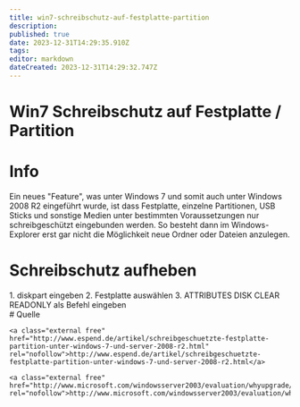 ```yaml
---
title: win7-schreibschutz-auf-festplatte-partition
description: 
published: true
date: 2023-12-31T14:29:35.910Z
tags: 
editor: markdown
dateCreated: 2023-12-31T14:29:32.747Z
---
```


# Win7 Schreibschutz auf Festplatte / Partition

# <span class="mw-headline" id="bkmrk-info-1">Info</span>

Ein neues "Feature", was unter Windows 7 und somit auch unter Windows 2008 R2 eingeführt wurde, ist dass Festplatte, einzelne Partitionen, USB Sticks und sonstige Medien unter bestimmten Voraussetzungen nur schreibgeschützt eingebunden werden. So besteht dann im Windows-Explorer erst gar nicht die Möglichkeit neue Ordner oder Dateien anzulegen.

# <span class="mw-headline" id="bkmrk-schreibschutz-aufheb-1">Schreibschutz aufheben</span>

<div class="vector-body" id="bkmrk-diskpart-eingeben-fe"><div class="mw-body-content mw-content-ltr" dir="ltr" lang="de"><div class="mw-parser-output">1. diskpart eingeben
2. Festplatte auswählen
3. ATTRIBUTES DISK CLEAR READONLY als Befehl eingeben

</div></div></div># <span class="mw-headline" id="bkmrk-quelle-1">Quelle</span>

```
<a class="external free" href="http://www.espend.de/artikel/schreibgeschuetzte-festplatte-partition-unter-windows-7-und-server-2008-r2.html" rel="nofollow">http://www.espend.de/artikel/schreibgeschuetzte-festplatte-partition-unter-windows-7-und-server-2008-r2.html</a>
```

```
<a class="external free" href="http://www.microsoft.com/windowsserver2003/evaluation/whyupgrade/supportedpaths.mspx" rel="nofollow">http://www.microsoft.com/windowsserver2003/evaluation/whyupgrade/supportedpaths.mspx</a>
```